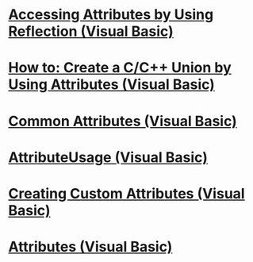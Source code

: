 # [Accessing Attributes by Using Reflection (Visual Basic)](accessing-attributes-by-using-reflection.md)
# [How to: Create a C/C++ Union by Using Attributes (Visual Basic)](how-to-create-a-c-c-union-by-using-attributes-visual-basic.md)
# [Common Attributes (Visual Basic)](common-attributes.md)
# [AttributeUsage (Visual Basic)](attributeusage.md)
# [Creating Custom Attributes (Visual Basic)](creating-custom-attributes.md)
# [Attributes (Visual Basic)](attributes-visual-basic.md)
